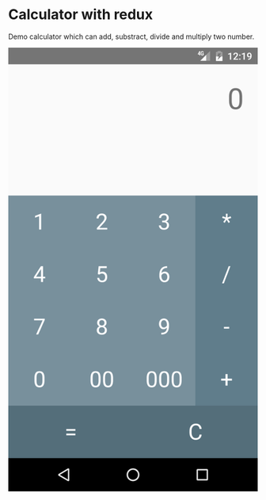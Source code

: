 # Calculator with redux

Demo calculator which can add, substract, divide and multiply two number.

![Alt text](Screenshot.png?raw=true "Screen Show")
